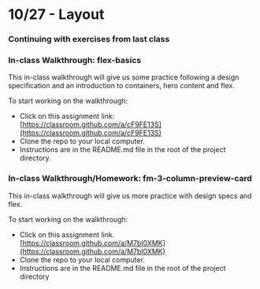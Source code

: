 # 10/27 - Layout

### Continuing with exercises from last class

### In-class Walkthrough: flex-basics

This in-class walkthrough will give us some practice following a design specification and an introduction to containers, hero content and flex.

To start working on the walkthrough:

* Click on this assignment link: [https://classroom.github.com/a/cF9FE13S](https://classroom.github.com/a/cF9FE13S)
* Clone the repo to your local computer.
* Instructions are in the README.md file in the root of the project directory.

### In-class Walkthrough/Homework: fm-3-column-preview-card

This in-class walkthrough will give us more practice with design specs and flex.

To start working on the walkthrough:

* Click on this assignment link. [https://classroom.github.com/a/M7bI0XMK](https://classroom.github.com/a/M7bI0XMK)
* Clone the repo to your local computer.
* Instructions are in the README.md file in the root of the project directory
